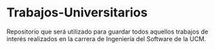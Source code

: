 # Trabajos-Universitarios

Repositorio que será utilizado para guardar todos aquellos trabajos de interés realizados en la carrera de Ingeniería del Software de la UCM.
